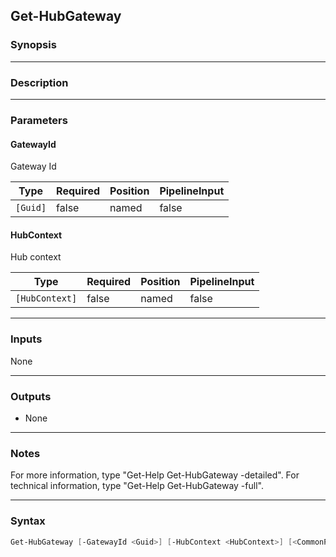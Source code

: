 Get-HubGateway
--------------

### Synopsis

---

### Description

---

### Parameters
#### **GatewayId**
Gateway Id

|Type    |Required|Position|PipelineInput|
|--------|--------|--------|-------------|
|`[Guid]`|false   |named   |false        |

#### **HubContext**
Hub context

|Type          |Required|Position|PipelineInput|
|--------------|--------|--------|-------------|
|`[HubContext]`|false   |named   |false        |

---

### Inputs
None

---

### Outputs
* None

---

### Notes
For more information, type "Get-Help Get-HubGateway -detailed". For technical information, type "Get-Help Get-HubGateway -full".

---

### Syntax
```PowerShell
Get-HubGateway [-GatewayId <Guid>] [-HubContext <HubContext>] [<CommonParameters>]
```
